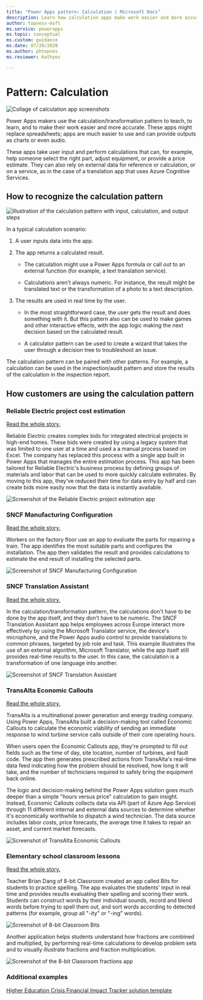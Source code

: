 ```yaml
---
title: "Power Apps pattern: Calculation | Microsoft Docs"
description: Learn how calculation apps make work easier and more accurate. For example, help someone select the right part, adjust equipment, or provide a price estimate.
author: topness-msft
ms.service: powerapps
ms.topic: conceptual
ms.custom: guidance
ms.date: 07/20/2020
ms.author: phtopnes
ms.reviewer: kathyos

---
```


# Pattern: Calculation

![Collage of calculation app screenshots](media/calculation-collage.png "Collage of calculation app screenshots")

Power Apps makers use the calculation/transformation pattern to teach, to learn,
and to make their work easier and more accurate. These apps might replace
spreadsheets; apps are much easier to use and can provide outputs as charts or
even audio.

These apps take user input and perform calculations that can, for example, help
someone select the right part, adjust equipment, or provide a price estimate.
They can also rely on external data for reference or calculation, or on a
service, as in the case of a translation app that uses Azure Cognitive
Services.

## How to recognize the calculation pattern

![Illustration of the calculation pattern with input, calculation, and output steps](media/calculation-illustration.png "Illustration of the calculation pattern with input, calculation, and output steps")

In a typical calculation scenario:

1. A user inputs data into the app.

1. The app returns a calculated result.

    - The calculation might use a Power Apps formula or call out to an external
        function (for example, a text translation service).

    - Calculations aren't always numeric. For instance, the result might be
        translated text or the transformation of a photo to a text description.

1. The results are used in real time by the user.

    - In the most straightforward case, the user gets the result and does
        something with it. But this pattern also can be used to make games and
        other interactive effects, with the app logic making the next decision
        based on the calculated result.

    - A calculator pattern can be used to create a wizard that takes the user
        through a decision tree to troubleshoot an issue.

The calculation pattern can be paired with other patterns. For example, a
calculation can be used in the inspection/audit pattern and store the results of
the calculation in the inspection report.

## How customers are using the calculation pattern

### Reliable Electric project cost estimation

[Read the whole story.](https://powerapps.microsoft.com/blog/reliable-electric-power-platform-customer-story/)

Reliable Electric creates complex bids for integrated electrical projects in
high-end homes. These bids were created by using a legacy system that was limited
to one user at a time and used a a manual process based on Excel. The company has replaced
this process with a single app built in Power Apps that manages the entire
estimation process. This app has been tailored for Reliable Electric's business
process by defining groups of materials and labor that can be used to more
quickly calculate estimates. By moving to this app, they've reduced their time
for data entry by half and can create bids more easily now that the data is
instantly available.

![Screenshot of the Reliable Electric project estimation app](media/reliable-electric-takeoffs.png "Screenshot of the Reliable Electric project estimation app")

### SNCF Manufacturing Configuration

[Read the whole story.](https://powerapps.microsoft.com/blog/sncf-power-platform-customer-success-story/)

Workers on the factory floor use an app to evaluate the parts for repairing a
train. The app identifies the most suitable parts and configures the
installation. The app then validates the result and provides
calculations to estimate the end result of installing the selected parts.

![Screenshot of SNCF Manufacturing Configuration](media/sncf-digibogies.png "Screenshot of SNCF Manufacturing Configuration")

### SNCF Translation Assistant

[Read the whole story.](https://powerapps.microsoft.com/blog/sncf-power-platform-customer-success-story/)

In the calculation/transformation pattern, the calculations don't have to be
done by the app itself, and they don't have to be numeric. The SNCF Translation
Assistant app helps employees across Europe interact more effectively by using
the Microsoft Translator service, the device's microphone, and the Power Apps audio
control to provide translations to common phrases, targeted by job role and
task. This example illustrates the use of an external algorithm, Microsoft
Translator, while the app itself still provides real-time results to the user.
In this case, the calculation is a transformation of one language into another.

![Screenshot of SNCF Translation Assistant](media/sncf-translation-app.png "Screenshot of SNCF Translation Assistant")

### TransAlta Economic Callouts

[Read the whole story.](https://customers.microsoft.com/story/multi-national-energy-company-uses-powerapps-to-create-a-decision-validation-tool)

TransAlta is a multinational power generation and energy trading company.
Using Power Apps, TransAlta built a decision-making tool called Economic
Callouts to calculate the economic viability of sending an immediate response to
wind turbine service calls outside of their core operating hours.

When users open the Economic Callouts app, they're prompted to fill out
fields such as the time of day, site location, number of turbines, and fault
code. The app then generates prescribed actions from TransAlta's real-time data
feed indicating how the problem should be resolved, how long it will take, and
the number of technicians required to safely bring the equipment back online.

The logic and decision-making behind the Power Apps solution goes much deeper
than a simple "hours versus price" calculation to gain insight. Instead, Economic
Callouts collects data via API (part of Azure App Service) through 11 different
internal and external data sources to determine whether it's economically
worthwhile to dispatch a wind technician. The data source includes labor costs,
price forecasts, the average time it takes to repair an asset, and current
market forecasts.

![Screenshot of TransAlta Economic Callouts](media/trans-alta-callouts.png "Screenshot of TransAlta Economic Callouts")

### Elementary school classroom lessons

[Read the whole story.](https://customers.microsoft.com/story/8bit-classrom-primary-secondary-education-powerapps)

Teacher Brian Dang of 8-bit Classroom created an app called Bits for students
to practice spelling. The app evaluates the students' input in real time and
provides results evaluating their spelling and scoring their work. Students can
construct words by their individual sounds, record and blend words before trying
to spell them out, and sort words according to detected patterns (for example,
group all "-ity" or "-ing" words).

![Screenshot of 8-bit Classroom Bits](media/8bit-bits-app.png "Screenshot of 8-bit Classroom Bits")

Another application helps students understand how fractions are combined and
multiplied, by performing real-time calculations to develop problem sets and to
visually illustrate fractions and fraction multiplication.

![Screenshot of the 8-bit Classroom fractions app](media/8bit-fractions-app.png "Screenshot of the 8-bit Classroom fractions app")

### Additional examples

[Higher Education Crisis Financial Impact Tracker solution template](https://powerapps.microsoft.com/blog/tracking-financial-impact-for-higher-education-a-power-platform-template/)
